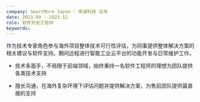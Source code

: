 ```yaml
---
company: SmartMore Japan - 思谋科技 日本
date: 2023.09 - 2023.12
role: 软件开发工程师
keywords:
---
```


作为技术专家角色参与海外项目整体技术可行性评估，为同事提供整体解决方案的相关建议与软件支持。期间远程进行智能工业云平台的功能开发与日常维护工作。

- 技术多面手，不局限于前端领域，始终秉持一名软件工程师的理想为团队提供各类技术支持

- 擅长沟通，在海外复杂环境下评估问题并提供解决方案，为售前团队提供最直接的支持

